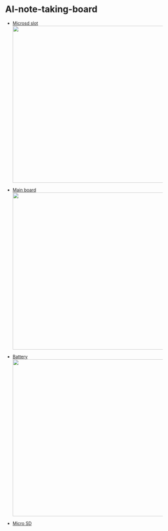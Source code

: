 # AI-note-taking-board

- [Microsd slot](https://www.digikey.com/en/products/detail/adafruit-industries-llc/254/5761230?s=N4IgTCBcDaIIIBMCGAzATgVwJYBcAEAtlgMZoD2AygCIgC6AvkA)  
  <img src="https://github.com/user-attachments/assets/ffa00ad2-161f-4725-8773-10e4392a6171
" width="500px">

- [Main board](https://www.seeedstudio.com/Seeed-XIAO-MG24-Sense-p-6248.html)  
  <img src="https://github.com/user-attachments/assets/0606b396-fc02-43f8-8ea9-2946be4e07ad
" width="500px">

- [Battery](https://www.amazon.com/EEMB-2000mAh-Battery-Rechargeable-Connector/dp/B08214DJLJ/ref=sr_1_5?crid=V8GFDJNP21YA)  
  <img src="https://github.com/user-attachments/assets/cf4652b5-10be-4aac-aef5-56152ab17331
" width="500px">

- [Micro SD](https://www.amazon.com/SanDisk-Extreme-microSDXC-Memory-Adapter/dp/B09X7CRKRZ/ref=sr_1_3?crid=1GROQM3H7ZIAN)  
  
